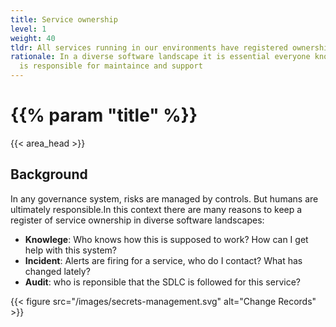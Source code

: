 ```yaml
---
title: Service ownership
level: 1
weight: 40
tldr: All services running in our environments have registered ownership
rationale: In a diverse software landscape it is essential everyone knows who
  is responsible for maintaince and support
---
```

# {{% param "title" %}}
{{< area_head >}}

## Background

In any governance system, risks are managed by controls. But humans are ultimately responsible.In this context there are many reasons to keep a register of service ownership in diverse software
landscapes:

* **Knowlege**: Who knows how this is supposed to work?  How can I get help with this system?
* **Incident**: Alerts are firing for a service, who do I contact?  What has changed lately?
* **Audit**: who is reponsible that the SDLC is followed for this service?

{{< figure src="/images/secrets-management.svg" alt="Change Records" >}}